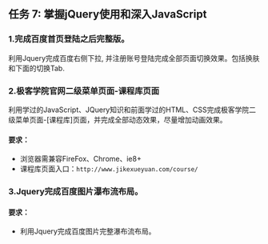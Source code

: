 ## 任务 7: 掌握jQuery使用和深入JavaScript

### 1.完成百度首页登陆之后完整版。

利用Jquery完成百度右侧下拉, 并注册账号登陆完成全部页面切换效果。包括换肤和下面的切换Tab.


### 2.极客学院官网二级菜单页面-课程库页面

利用学过的JavaScript、JQuery知识和前面学过的HTML、CSS完成极客学院二级菜单页面-[课程库]页面，并完成全部动态效果，尽量增加动画效果。

#### 要求：
* 浏览器需兼容FireFox、Chrome、ie8+
* 课程库页面入口：```http://www.jikexueyuan.com/course/```


### 3.Jquery完成百度图片瀑布流布局。

#### 要求：
* 利用Jquery完成百度图片完整瀑布流布局。
